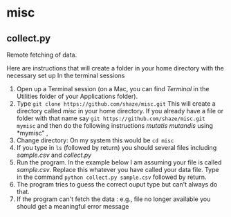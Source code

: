 # misc


## collect.py

Remote fetching of data.

Here are instructions that will create a folder in your home directory with the necessary set up
In the terminal sessions
1. Open up a Terminal session (on a Mac, you can find *Terminal* in the Utilities folder of your Applications folder).
1. Type `git clone https://github.com/shaze/misc.git`   This will create a directory called *misc* in your home directory. If you already have a file or folder with that name say `git https://github.com/shaze/misc.git mymisc` and then do the following instructions *mutatis mutandis* using *mymisc" ,
1. Change directory: On my system this would be `cd misc`
1. If you type in `ls` (followed by return) you should several files including *sample.csv* and *collect.py*
1. Run the program. In the example below I am assuming your file is called *sample.csv*. Replace this whatever you have called your data file. Type in the command 
  `python collect.py sample.csv`   followed by return.
1. The program tries to guess the correct ouput type but can't always do that.
1. If the program can't fetch the data : e.g., file no longer available you should get a meaningful error message

